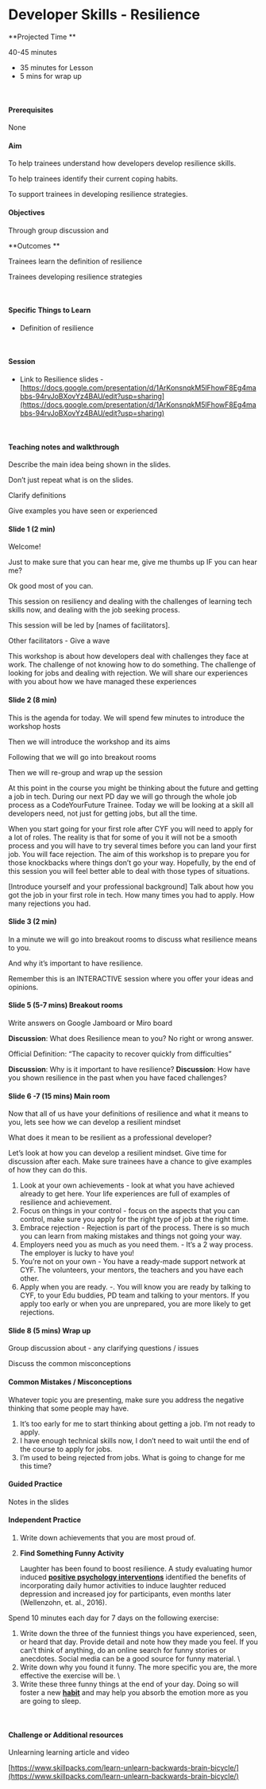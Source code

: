 # Developer Skills - Resilience

**Projected Time **‌

40-45 minutes

* 35 minutes for Lesson
* 5 mins for wrap up

‌

#### **Prerequisites**

None



#### **Aim**

To help trainees understand how developers develop resilience skills.

To help trainees identify their current coping habits.

To support trainees in developing resilience strategies.

#### **Objectives**

‌Through group discussion and

**Outcomes **

Trainees learn the definition of resilience

Trainees developing resilience strategies

‌

#### **Specific Things to Learn**

* Definition of resilience

‌

#### **Session**

* Link to Resilience slides - [https://docs.google.com/presentation/d/1ArKonsnqkM5lFhowF8Eg4mabbs-94rvJoBXovYz4BAU/edit?usp=sharing](https://docs.google.com/presentation/d/1ArKonsnqkM5lFhowF8Eg4mabbs-94rvJoBXovYz4BAU/edit?usp=sharing)



‌

#### **Teaching notes and walkthrough**

Describe the main idea being shown in the slides.

Don’t just repeat what is on the slides.

Clarify definitions

Give examples you have seen or experienced

#### **Slide 1 (2 min)**

Welcome!

Just to make sure that you can hear me, give me thumbs up IF you can hear me?

Ok good most of you can.

This session on resiliency and dealing with the challenges of learning tech skills now, and dealing with the job seeking process.&#x20;

This session will be led by \[names of facilitators].

Other facilitators - Give a wave

This workshop is about how developers deal with challenges they face at work. The challenge of not knowing how to do something. The challenge of looking for jobs and dealing with rejection. We will share our experiences with you about how we have managed these experiences

#### **Slide 2 (8 min)**

This is the agenda for today. We will spend few minutes to introduce the workshop hosts

Then we will introduce the workshop and its aims

Following that we will go into breakout rooms

Then we will re-group and wrap up the session

At this point in the course you might be thinking about the future and getting a job in tech. During our next PD day we will go through the whole job process as a CodeYourFuture Trainee.  Today we will be looking at a skill all developers need, not just for getting jobs, but all the time.&#x20;

When you start going for your first role after CYF you will need to apply for a lot of roles. The reality is that for some of you it will not be a smooth process and you will have to try several times before you can land your first job. You will face rejection.   The aim of this workshop is to prepare you for those knockbacks where things don’t go your way. Hopefully, by the end of this session you will feel better able to deal with those types of situations.

\[Introduce yourself and your professional background]  Talk about how you got the job in your first role in tech. How many times you had to apply. How many rejections you had.

#### **Slide 3 (2 min)**

In a minute we will go into breakout rooms to discuss what resilience means to you.

And why it’s important to have resilience.

Remember this is an INTERACTIVE session where you offer your ideas and opinions.

#### **Slide 5 (5-7 mins)** **Breakout rooms**

Write answers on Google Jamboard or Miro board

**Discussion**: What does Resilience mean to you? No right or wrong answer.

Official Definition: “The capacity to recover quickly from difficulties”

**Discussion**: Why is it important to have resilience?   **Discussion**: How have you shown resilience in the past when you have faced challenges?

#### **Slide 6 -7 (15 mins) Main room**

Now that all of us have your definitions of resilience and what it means to you, lets see how we can develop a resilient mindset

What does it mean to be resilient as a professional developer?

Let’s look at how you can develop a resilient mindset. Give time for discussion after each. Make sure trainees have a chance to give examples of how they can do this.

1. Look at your own achievements - look at what you have achieved already to get here. Your life experiences are full of examples of resilience and achievement.&#x20;
2. Focus on things in your control - focus on the aspects that you can control, make sure you apply for the right type of job at the right time.&#x20;
3. Embrace rejection - Rejection is part of the process. There is so much you can learn from making mistakes and things not going your way.
4. Employers need you as much as you need them. - It’s a 2 way process. The employer is lucky to have you!
5. You’re not on your own - You have a ready-made support network at CYF. The volunteers, your mentors, the teachers and you have each other.&#x20;
6. Apply when you are ready. -. You will know you are ready by talking to CYF, to your Edu buddies, PD team  and talking to your mentors. If you apply too early or when you are unprepared, you are more likely to get rejections.

#### **Slide 8 (5 mins) Wrap up**

Group discussion about - any clarifying questions / issues

Discuss the common misconceptions

#### **Common Mistakes / Misconceptions**

‌Whatever topic you are presenting, make sure you address the negative thinking that some people may have.

1. It’s too early for me to start thinking about getting a job. I’m not ready to apply.&#x20;
2. I have enough technical skills now, I don’t need to wait until the end of the course to apply for jobs.
3. I’m used to being rejected from jobs. What is going to change for me this time?‌

#### **Guided Practice**

Notes in the slides

#### **Independent Practice**

1. Write down achievements that you are most proud of.
2.  **Find Something Funny Activity**

    Laughter has been found to boost resilience. A study evaluating humor induced [**positive psychology interventions**](https://positivepsychology.com/positive-psychology-interventions/) identified the benefits of incorporating daily humor activities to induce laughter reduced depression and increased joy for participants, even months later (Wellenzohn, et. al., 2016).

Spend 10 minutes each day for 7 days on the following exercise:

1. Write down the three of the funniest things you have experienced, seen, or heard that day. Provide detail and note how they made you feel. If you can’t think of anything, do an online search for funny stories or anecdotes. Social media can be a good source for funny material. \\
2. Write down why you found it funny. The more specific you are, the more effective the exercise will be. \\
3. Write these three funny things at the end of your day. Doing so will foster a new [**habit**](https://positivepsychology.com/gratitude-exercises/) and may help you absorb the emotion more as you are going to sleep.

‌

#### **Challenge or Additional resources**

Unlearning learning article and video

[https://www.skillpacks.com/learn-unlearn-backwards-brain-bicycle/](https://www.skillpacks.com/learn-unlearn-backwards-brain-bicycle/)
